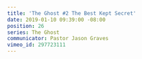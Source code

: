 ```yaml
---
title: 'The Ghost #2 The Best Kept Secret'
date: 2019-01-10 09:39:00 -08:00
position: 26
series: The Ghost
communicator: Pastor Jason Graves
vimeo_id: 297723111
---
```


